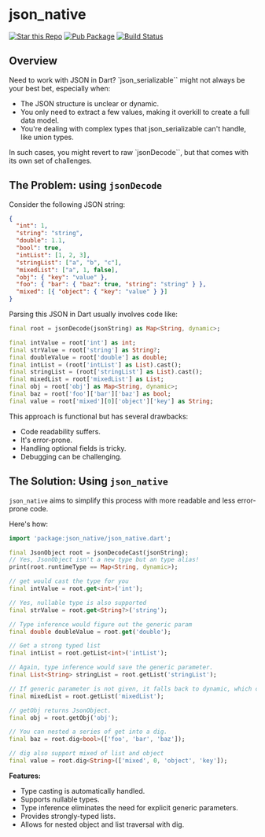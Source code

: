 # json_native

[![Star this Repo](https://img.shields.io/github/stars/timnew/json_native)](https://github.com/timnew/json_native)
[![Pub Package](https://img.shields.io/pub/v/json_native)](https://pub.dev/packages/json_native)
[![Build Status](https://img.shields.io/github/actions/workflow/status/timnew/json_native/test.yml)](https://github.com/timnew/json_native/actions/workflows/test.yml)

## Overview

Need to work with JSON in Dart? `json_serializable`` might not always be your best bet, especially when:

- The JSON structure is unclear or dynamic.
- You only need to extract a few values, making it overkill to create a full data model.
- You're dealing with complex types that json_serializable can't handle, like union types.

In such cases, you might revert to raw `jsonDecode``, but that comes with its own set of challenges.

## The Problem: using `jsonDecode`

Consider the following JSON string:

```json
{
  "int": 1,
  "string": "string",
  "double": 1.1,
  "bool": true,
  "intList": [1, 2, 3],
  "stringList": ["a", "b", "c"],
  "mixedList": ["a", 1, false],
  "obj": { "key": "value" },
  "foo": { "bar": { "baz": true, "string": "string" } },
  "mixed": [{ "object": { "key": "value" } }]
}
```

Parsing this JSON in Dart usually involves code like:

```dart
final root = jsonDecode(jsonString) as Map<String, dynamic>;

final intValue = root['int'] as int;
final strValue = root['string'] as String?;
final doubleValue = root['double'] as double;
final intList = (root['intList'] as List).cast();
final stringList = (root['stringList'] as List).cast();
final mixedList = root['mixedList'] as List;
final obj = root['obj'] as Map<String, dynamic>;
final baz = root['foo']['bar']['baz'] as bool;
final value = root['mixed'][0]['object']['key'] as String;
```

This approach is functional but has several drawbacks:

- Code readability suffers.
- It's error-prone.
- Handling optional fields is tricky.
- Debugging can be challenging.

## The Solution: Using `json_native`

`json_native` aims to simplify this process with more readable and less error-prone code.

Here's how:

```dart
import 'package:json_native/json_native.dart';

final JsonObject root = jsonDecodeCast(jsonString);
// Yes, JsonObject isn't a new type but an type alias!
print(root.runtimeType == Map<String, dynamic>);

// get would cast the type for you
final intValue = root.get<int>('int');

// Yes, nullable type is also supported
final strValue = root.get<String?>('string');

// Type inference would figure out the generic param
final double doubleValue = root.get('double');

// Get a strong typed list
final intList = root.getList<int>('intList');

// Again, type inference would save the generic parameter.
final List<String> stringList = root.getList('stringList');

// If generic parameter is not given, it falls back to dynamic, which can be omitted.
final mixedList = root.getList('mixedList');

// getObj returns JsonObject.
final obj = root.getObj('obj');

// You can nested a series of get into a dig.
final baz = root.dig<bool>(['foo', 'bar', 'baz']);

// dig also support mixed of list and object
final value = root.dig<String>(['mixed', 0, 'object', 'key']);
```

**Features:**

- Type casting is automatically handled.
- Supports nullable types.
- Type inference eliminates the need for explicit generic parameters.
- Provides strongly-typed lists.
- Allows for nested object and list traversal with dig.
